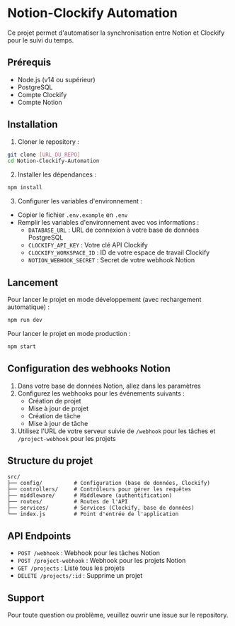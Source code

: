 # Notion-Clockify Automation

Ce projet permet d'automatiser la synchronisation entre Notion et Clockify pour le suivi du temps.

## Prérequis

- Node.js (v14 ou supérieur)
- PostgreSQL
- Compte Clockify
- Compte Notion

## Installation

1. Cloner le repository :
```bash
git clone [URL_DU_REPO]
cd Notion-Clockify-Automation
```

2. Installer les dépendances :
```bash
npm install
```

3. Configurer les variables d'environnement :
- Copier le fichier `.env.example` en `.env`
- Remplir les variables d'environnement avec vos informations :
  - `DATABASE_URL` : URL de connexion à votre base de données PostgreSQL
  - `CLOCKIFY_API_KEY` : Votre clé API Clockify
  - `CLOCKIFY_WORKSPACE_ID` : ID de votre espace de travail Clockify
  - `NOTION_WEBHOOK_SECRET` : Secret de votre webhook Notion

## Lancement

Pour lancer le projet en mode développement (avec rechargement automatique) :
```bash
npm run dev
```

Pour lancer le projet en mode production :
```bash
npm start
```

## Configuration des webhooks Notion

1. Dans votre base de données Notion, allez dans les paramètres
2. Configurez les webhooks pour les événements suivants :
   - Création de projet
   - Mise à jour de projet
   - Création de tâche
   - Mise à jour de tâche
3. Utilisez l'URL de votre serveur suivie de `/webhook` pour les tâches et `/project-webhook` pour les projets

## Structure du projet

```
src/
├── config/          # Configuration (base de données, Clockify)
├── controllers/     # Contrôleurs pour gérer les requêtes
├── middleware/      # Middleware (authentification)
├── routes/          # Routes de l'API
├── services/        # Services (Clockify, base de données)
└── index.js         # Point d'entrée de l'application
```

## API Endpoints

- `POST /webhook` : Webhook pour les tâches Notion
- `POST /project-webhook` : Webhook pour les projets Notion
- `GET /projects` : Liste tous les projets
- `DELETE /projects/:id` : Supprime un projet

## Support

Pour toute question ou problème, veuillez ouvrir une issue sur le repository. 